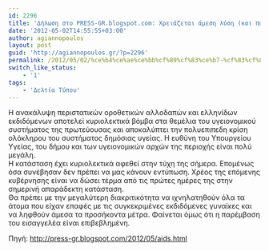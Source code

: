 ```yaml
---
id: 2296
title: 'Δήλωση στο PRESS-GR.blogspot.com: Χρειάζεται άμεση λύση (και παρέμβαση εισαγγελέα) για τη “βόμβα” του AIDS στην Αθήνα…'
date: '2012-05-02T14:55:55+03:00'
author: agiannopoulos
layout: post
guid: 'http://agiannopoulos.gr/?p=2296'
permalink: /2012/05/02/%ce%b4%ce%ae%ce%bb%cf%89%cf%83%ce%b7-%cf%83%cf%84%ce%bf-press-gr-blogspot-com-%ce%b2%cf%8c%ce%bc%ce%b2%ce%b1-aids-%cf%83%cf%84%ce%b7%ce%bd-%ce%b1%ce%b8%ce%ae%ce%bd%ce%b1/
switch_like_status:
    - '1'
tags:
    - 'Δελτία Τύπου'
---
```


H ανακάλυψη περιστατικών οροθετικών αλλοδαπών και ελληνίδων εκδιδόμενων αποτελεί κυριολεκτικά βόμβα στα θεμέλια του υγειονομικού συστήματος της πρωτεύουσας και αποκαλύπτει την πολυεπιπεδη κρίση ολόκληρου του συστήματος δημόσιας υγείας. H ευθύνη του Yπουργείου Yγείας, του δήμου και των υγειονομικών αρχών της περιοχής είναι πολύ μεγάλη.  
Η κατάσταση έχει κυριολεκτικά αφεθεί στην τύχη της σήμερα. Επομένως όσα συνέβησαν δεν πρέπει να μας κάνουν εντύπωση. Χρέος της επόμενης κυβέρνησης είναι να δώσει τέρμα από τις πρώτες ημέρες της στην σημερινή απαράδεκτη κατάσταση.  
Θα πρέπει με την μεγαλύτερη διακριτικότητα να ιχνηλατηθούν όλα τα άτομα που είχαν επαφές με τις συγκεκριμένες εκδιδόμενες γυναίκες και να ληφθούν άμεσα τα προσήκοντα μέτρα. Φαίνεται όμως ότι η παρέμβαση του εισαγγελέα είναι επιβεβλημένη.

Πηγή: <http://press-gr.blogspot.com/2012/05/aids.html>